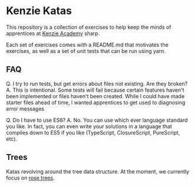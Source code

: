 # Kenzie Katas

This repository is a collection of exercises to help keep the minds of
apprentices at [Kenzie Academy](https://kenzie.academy) sharp.


Each set of exercises comes with a README.md that motivates the exercises, as
well as a set of unit tests that can be run using yarn.

## FAQ
Q. I try to run tests, but get errors about files not existing. Are they broken?
A. This is intentional. Some tests will fail because certain features haven't been implemented
   or files haven't been created. While I could have made starter files ahead of time, I wanted
   apprentices to get used to diagnosing error messages

Q. Do I have to use ES6?
A. No. You can use which ever language standard you like. In fact, you can even write your
   solutions in a language that compiles down to ES5 if you like (TypeScript, ClosureScript, PureScript, etc).

## Trees
Katas revolving around the tree data structure. At the moment, we currently
focus on [rose trees](https://en.wikipedia.org/wiki/Rose_tree).
